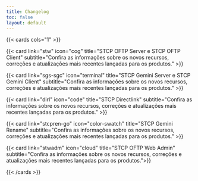 ```yaml
---
title: Changelog
toc: false
layout: default
---
```

{{< cards cols="1" >}}

  {{< card link="stw" icon="cog" title="STCP OFTP Server e STCP OFTP Client" subtitle="Confira as informações sobre os novos recursos, correções e atualizações mais recentes lançadas para os produtos." >}}

  {{< card link="sgs-sgc" icon="terminal" title="STCP Gemini Server e STCP Gemini Client" subtitle="Confira as informações sobre os novos recursos, correções e atualizações mais recentes lançadas para os produtos." >}}
  
  {{< card link="dirl" icon="code" title="STCP Directlink" subtitle="Confira as informações sobre os novos recursos, correções e atualizações mais recentes lançadas para os produtos." >}}

  {{< card link="stcpren-go" icon="color-swatch" title="STCP Gemini Rename" subtitle="Confira as informações sobre os novos recursos, correções e atualizações mais recentes lançadas para os produtos." >}}

  {{< card link="stwadm" icon="cloud" title="STCP OFTP Web Admin" subtitle="Confira as informações sobre os novos recursos, correções e atualizações mais recentes lançadas para os produtos.">}}

{{< /cards >}}